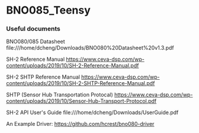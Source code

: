 # BNO085_Teensy

### Useful documents

BNO080/085 Datasheet file:///home/dcheng/Downloads/BNO080%20Datasheet%20v1.3.pdf

SH-2 Reference Manual https://www.ceva-dsp.com/wp-content/uploads/2019/10/SH-2-Reference-Manual.pdf

SH-2 SHTP Reference Manual https://www.ceva-dsp.com/wp-content/uploads/2019/10/SH-2-SHTP-Reference-Manual.pdf

SHTP (Sensor Hub Transportation Protocal) https://www.ceva-dsp.com/wp-content/uploads/2019/10/Sensor-Hub-Transport-Protocol.pdf

SH-2 API User's Guide file:///home/dcheng/Downloads/UserGuide.pdf

An Example Driver: https://github.com/hcrest/bno080-driver
